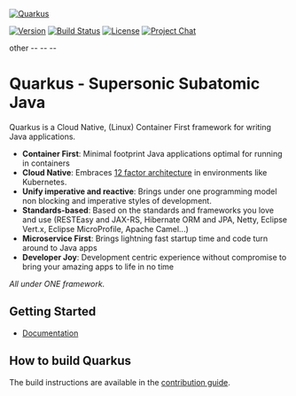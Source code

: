 [![Quarkus](https://design.jboss.org/quarkus/logo/final/PNG/quarkus_logo_horizontal_rgb_1280px_default.png)](https://quarkus.io/)

[![Version](https://img.shields.io/github/v/release/quarkusio/quarkus?style=for-the-badge)](https://github.com/quarkusio/quarkus/releases/latest)
[![Build Status](https://img.shields.io/azure-devops/build/quarkus-ci/quarkus/1?style=for-the-badge&logo=azure-pipelines)](https://dev.azure.com/quarkus-ci/quarkus/_build/latest?definitionId=1)
[![License](https://img.shields.io/github/license/quarkusio/quarkus?style=for-the-badge&logo=apache)](https://www.apache.org/licenses/LICENSE-2.0)
[![Project Chat](https://img.shields.io/badge/zulip-join_chat-brightgreen.svg?style=for-the-badge&logo=zulip)](https://quarkusio.zulipchat.com/)

other -- -- --

# Quarkus - Supersonic Subatomic Java

Quarkus is a Cloud Native, (Linux) Container First framework for writing Java applications.

* **Container First**: 
Minimal footprint Java applications optimal for running in containers
* **Cloud Native**:
Embraces [12 factor architecture](https://12factor.net) in environments like Kubernetes.
* **Unify imperative and reactive**:
Brings under one programming model non blocking and imperative styles of development.
* **Standards-based**:
Based on the standards and frameworks you love and use (RESTEasy and JAX-RS, Hibernate ORM and JPA, Netty, Eclipse Vert.x, Eclipse MicroProfile, Apache Camel...)
* **Microservice First**:
Brings lightning fast startup time and code turn around to Java apps
* **Developer Joy**:
Development centric experience without compromise to bring your amazing apps to life in no time

_All under ONE framework._

## Getting Started

* [Documentation](https://quarkus.io)


## How to build Quarkus

The build instructions are available in the [contribution guide](CONTRIBUTING.md).

